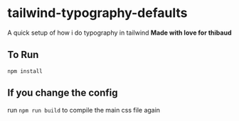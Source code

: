 # tailwind-typography-defaults
A quick setup of how i do typography in tailwind
**Made with love for thibaud**

## To Run
`npm install`

## If you change the config
run `npm run build` to compile the main css file again
